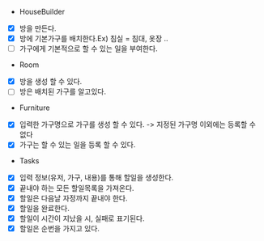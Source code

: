
* HouseBuilder
- [x] 방을 만든다.
- [x] 방에 기본가구를 배치한다.Ex) 침실 = 침대, 옷장 ..
- [ ] 가구에게 기본적으로 할 수 있는 일을 부여한다.

* Room
- [x] 방을 생성 할 수 있다.
- [ ] 방은 배치된 가구를 알고있다.

* Furniture 
- [x] 입력한 가구명으로 가구를 생성 할 수 있다. -> 지정된 가구명 이외에는 등록할 수 없다
- [x] 가구는 할 수 있는 일을 등록 할 수 있다.

* Tasks
- [x] 입력 정보(유저, 가구, 내용)를 통해 할일을 생성한다.
- [x] 끝내야 하는 모든 할일목록을 가져온다.
- [x] 할일은 다음날 자정까지 끝내야 한다.
- [x] 할일을 완료한다.
- [x] 할일이 시간이 지났을 시, 실패로 표기된다.
- [x] 할일은 순번을 가지고 있다.  